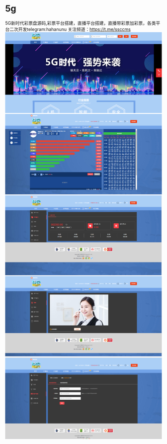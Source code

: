 # 5g
5G新时代彩票盘源码,彩票平台搭建，直播平台搭建，直播带彩票加彩票，各类平台二次开发telegram:hahanunu  关注频道：https://t.me/ssccms
![](https://github.com/hahanunu/5g/blob/main/202211091667992866232409.png)
![](https://github.com/hahanunu/5g/blob/main/202211091667992886576792.png)
![](https://github.com/hahanunu/5g/blob/main/202211091667992887524872.png)
![](https://github.com/hahanunu/5g/blob/main/202211091667992887548386.png)
![](https://github.com/hahanunu/5g/blob/main/202211091667992887719118.png)
